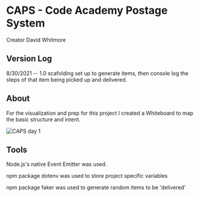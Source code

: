 # CAPS - Code Academy Postage System
Creator David Whitmore

## Version Log
8/30/2021 -- 1.0 scafolding set up to generate items, then console log the steps of that item being picked up and delivered.

## About

For the visualization and prep for this project I created a Whiteboard to map the basic structure and intent. 

![CAPS day 1](https://user-images.githubusercontent.com/81482156/131420097-316ccdae-e7ce-456f-8053-9e38be516c7f.png)

## Tools

Node.js's native Event Emitter was used.

npm package dotenv was used to store project specific variables

npm package faker was used to generate random items to be 'delivered'

